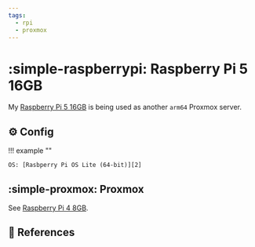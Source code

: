 ```yaml
---
tags:
  - rpi
  - proxmox
---
```

# :simple-raspberrypi: Raspberry Pi 5 16GB

My [Raspberry Pi 5 16GB][3] is being used as another `arm64` Proxmox server.

## :gear: Config

!!! example ""

    OS: [Rasbperry Pi OS Lite (64-bit)][2]

## :simple-proxmox: Proxmox

See [Raspberry Pi 4 8GB][4].

## :link: References

[1]: <../apps/adguard.md>
[2]: <https://www.raspberrypi.com/software/>
[3]: <https://www.raspberrypi.com/products/raspberry-pi-5/>
[4]: <./rpi4.md>
